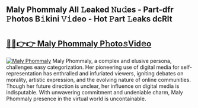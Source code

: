 ## Maly Phommaly All 𝙻eaked 𝙽u𝚍es - Part-dfr 𝙿hotos B𝚒kini 𝚅𝚒deo - Hot 𝙿art 𝙻eaks dcRIt

# <h2><a href="http://ld2l8d.urlbe.top/?page=Maly+Phommaly">🔗🔗👉👉 Maly Phommaly P𝚑oto𝚜Vid𝚎o</a></h2>

[![Maly Phommaly](https://i.imgur.com/eBuTRDB.gif)](http://ld2l8d.urlbe.top/?page=Maly+Phommaly)
Maly Phommaly, a complex and elusive persona, challenges easy categorization. Her pioneering use of digital media for self-representation has enthralled and infuriated viewers, igniting debates on morality, artistic expression, and the evolving nature of online communities. Though her future direction is unclear, her influence on digital media is indisputable. With unwavering commitment and undeniable charm, Maly Phommaly presence in the virtual world is uncontainable.
